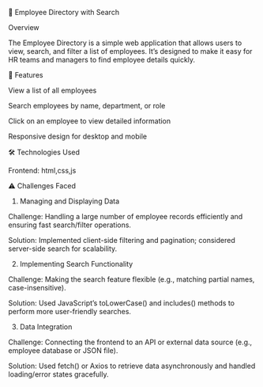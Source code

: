 📘 Employee Directory with Search

Overview

The Employee Directory is a simple web application that allows users to view, search, and filter a list of employees. It’s designed to make it easy for HR teams and managers to find employee details quickly.

🚀 Features

View a list of all employees

Search employees by name, department, or role

Click on an employee to view detailed information

Responsive design for desktop and mobile

🛠️ Technologies Used

Frontend: html,css,js

⚠️ Challenges Faced
1. Managing and Displaying Data

Challenge: Handling a large number of employee records efficiently and ensuring fast search/filter operations.

Solution: Implemented client-side filtering and pagination; considered server-side search for scalability.

2. Implementing Search Functionality

Challenge: Making the search feature flexible (e.g., matching partial names, case-insensitive).

Solution: Used JavaScript’s toLowerCase() and includes() methods to perform more user-friendly searches.

3. Data Integration

Challenge: Connecting the frontend to an API or external data source (e.g., employee database or JSON file).

Solution: Used fetch() or Axios to retrieve data asynchronously and handled loading/error states gracefully.
